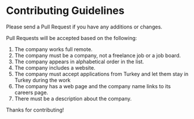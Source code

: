 # Contributing Guidelines

Please send a Pull Request if you have any additions or changes.

Pull Requests will be accepted based on the following:

1. The company works full remote.
2. The company must be a company, not a freelance job or a job board.
3. The company appears in alphabetical order in the list.
4. The company includes a website.
5. The company must accept applications from Turkey and let them stay in Turkey during the work 
6. The company has a web page and the company name links to its careers page.
7. There must be a description about the company. 

Thanks for contributing!